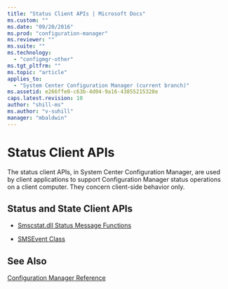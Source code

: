 ```yaml
---
title: "Status Client APIs | Microsoft Docs"
ms.custom: ""
ms.date: "09/20/2016"
ms.prod: "configuration-manager"
ms.reviewer: ""
ms.suite: ""
ms.technology:
  - "configmgr-other"
ms.tgt_pltfrm: ""
ms.topic: "article"
applies_to:
  - "System Center Configuration Manager (current branch)"
ms.assetid: e266ffe0-c63b-4d04-9a16-43855215328e
caps.latest.revision: 10
author: "shill-ms"
ms.author: "v-suhill"
manager: "mbaldwin"
---
```

# Status Client APIs
The status client APIs, in System Center Configuration Manager, are used by client applications to support Configuration Manager status operations on a client computer. They concern client-side behavior only.  

## Status and State Client APIs  

-   [Smscstat.dll Status Message Functions](../../../../../develop/reference/core/servers/manage/smscstat.dll-status-message-functions.md)  

-   [SMSEvent Class](../../../../../develop/reference/core/servers/manage/smsevent-class.md)  

## See Also  
 [Configuration Manager Reference](../../../../../develop/reference/configuration-manager-reference.md)
